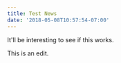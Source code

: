 ```yaml
---
title: Test News
date: '2018-05-08T10:57:54-07:00'
---
```

It'll be interesting to see if this works.

This is an edit.
